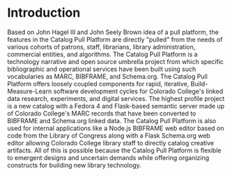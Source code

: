 # Introduction

Based on John Hagel III and John Seely Brown idea of a pull platform, the features in the Catalog Pull Platform are directly "pulled" from the needs of various cohorts of patrons, staff, librarians, library administration, commercial entities, and algorithms. The Catalog Pull Platform is a technology narrative and open source umbrella project from which specific bibliographic and operational services have been built using such vocabularies as MARC, BIBFRAME, and Schema.org. The Catalog Pull Platform offers loosely coupled components for rapid, iterative, Build-Measure-Learn software development cycles for Colorado College's linked data research, experiments, and digital services. The highest profile project is a new catalog with a Fedora 4 and Flask-based semantic server made up of Colorado College's MARC records that have been converted to BIBFRAME and Schema.org linked data. The Catalog Pull Platform is also used for internal applications like a Node.js BIBFRAME web editor based on code from the Library of Congress along with a Flask Schema.org web editor allowing Colorado College library staff to directly catalog creative artifacts.  All of this is possible because the Catalog Pull Platform is flexible to emergent designs and uncertain demands while offering organizing constructs for building new library technology.
